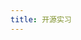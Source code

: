 ```yaml
---
title: 开源实习
---
```

<script setup lang="ts">
  import TheInternship from "@/views/internship/TheInternship.vue"
</script>

<TheInternship />
